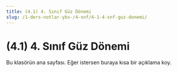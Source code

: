 ```yaml
---
title: (4.1) 4. Sınıf Güz Dönemi
slug: /1-ders-notlar-ybs-/4-snf/4-1-4-snf-guz-donemi/
---
```


# (4.1) 4. Sınıf Güz Dönemi

Bu klasörün ana sayfası. Eğer istersen buraya kısa bir açıklama koy.